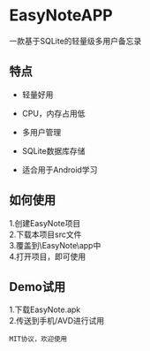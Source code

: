 # EasyNoteAPP
一款基于SQLite的轻量级多用户备忘录

## 特点
* 轻量好用
- CPU，内存占用低
* 多用户管理
- SQLite数据库存储
* 适合用于Android学习

## 如何使用  
1.创建EasyNote项目  
2.下载本项目src文件  
3.覆盖到\EasyNote\app中  
4.打开项目，即可使用  

## Demo试用
1.下载EasyNote.apk  
2.传送到手机/AVD进行试用

`MIT协议，欢迎使用` 
